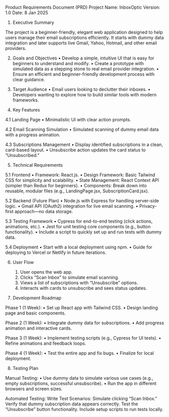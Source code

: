 Product Requirements Document (PRD)
Project Name: InboxOptic
Version: 1.0
Date: 8 Jan 2025

1. Executive Summary

The project is a beginner-friendly, elegant web application designed to help users manage their email subscriptions efficiently. It starts with dummy data integration and later supports live Gmail, Yahoo, Hotmail, and other email providers.

2. Goals and Objectives
	•	Develop a simple, intuitive UI that is easy for beginners to understand and modify.
	•	Create a prototype with simulated data as a stepping stone to real email provider integration.
	•	Ensure an efficient and beginner-friendly development process with clear guidance.

3. Target Audience
	•	Email users looking to declutter their inboxes.
	•	Developers wanting to explore how to build similar tools with modern frameworks.

4. Key Features

4.1 Landing Page
	•	Minimalistic UI with clear action prompts.

4.2 Email Scanning Simulation
	•	Simulated scanning of dummy email data with a progress animation.

4.3 Subscriptions Management
	•	Display identified subscriptions in a clean, card-based layout.
	•	Unsubscribe action updates the card status to “Unsubscribed.”

5. Technical Requirements

5.1 Frontend
	•	Framework: React.js.
	•	Design Framework: Basic Tailwind CSS for simplicity and scalability.
	•	State Management: React Context API (simpler than Redux for beginners).
	•	Components: Break down into reusable, modular files (e.g., LandingPage.jsx, SubscriptionCard.jsx).

5.2 Backend (Future Plan)
	•	Node.js with Express for handling server-side logic.
	•	Gmail API (OAuth2) integration for live email scanning.
	•	Privacy-first approach—no data storage.

5.3 Testing Framework
	•	Cypress for end-to-end testing (click actions, animations, etc.).
	•	Jest for unit testing core components (e.g., button functionality).
	•	Include a script to quickly set up and run tests with dummy data.

5.4 Deployment
	•	Start with a local deployment using npm.
	•	Guide for deploying to Vercel or Netlify in future iterations.

6. User Flow
	1.	User opens the web app.
	2.	Clicks “Scan Inbox” to simulate email scanning.
	3.	Views a list of subscriptions with “Unsubscribe” options.
	4.	Interacts with cards to unsubscribe and sees status updates.

7. Development Roadmap

Phase 1 (1 Week):
	•	Set up React app with Tailwind CSS.
	•	Design landing page and basic components.

Phase 2 (1 Week):
	•	Integrate dummy data for subscriptions.
	•	Add progress animation and interactive cards.

Phase 3 (1 Week):
	•	Implement testing scripts (e.g., Cypress for UI tests).
	•	Refine animations and feedback loops.

Phase 4 (1 Week):
	•	Test the entire app and fix bugs.
	•	Finalize for local deployment.

8. Testing Plan

Manual Testing:
	•	Use dummy data to simulate various use cases (e.g., empty subscriptions, successful unsubscribe).
	•	Run the app in different browsers and screen sizes.

Automated Testing:
Write Test Scenarios:
	Simulate clicking “Scan Inbox.”
	Verify that dummy subscription data appears correctly.
	Test the “Unsubscribe” button functionality.
Include setup scripts to run tests locally.
